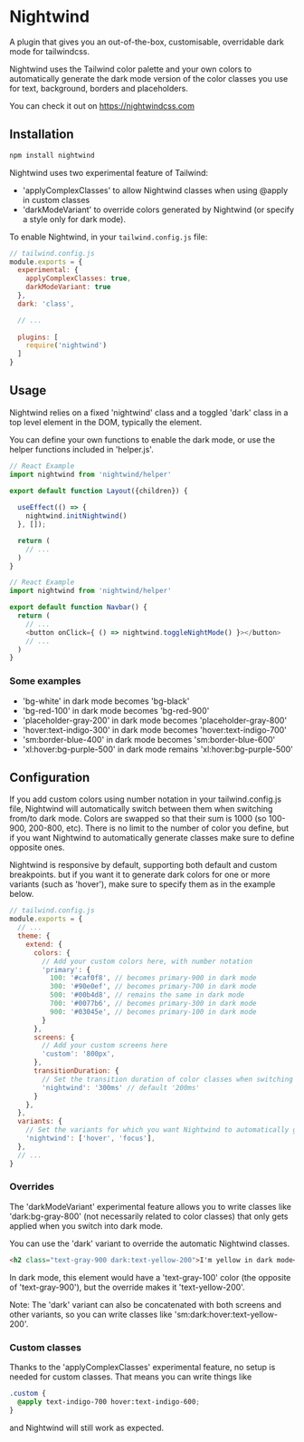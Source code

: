 # Nightwind

A plugin that gives you an out-of-the-box, customisable, overridable dark mode for tailwindcss.

Nightwind uses the Tailwind color palette and your own colors to automatically generate the dark mode version of the color classes you use for text, background, borders and placeholders.

You can check it out on https://nightwindcss.com

## Installation

```sh
npm install nightwind
```

Nightwind uses two experimental feature of Tailwind: 
- 'applyComplexClasses' to allow Nightwind classes when using @apply in custom classes
- 'darkModeVariant' to override colors generated by Nightwind (or specify a style only for dark mode).

To enable Nightwind, in your `tailwind.config.js` file:

```js
// tailwind.config.js
module.exports = {
  experimental: {
    applyComplexClasses: true,
    darkModeVariant: true
  },
  dark: 'class',

  // ...
  
  plugins: [
    require('nightwind')
  ]
}
```

## Usage

Nightwind relies on a fixed 'nightwind' class and a toggled 'dark' class in a top level element in the DOM, typically the <html> element.

You can define your own functions to enable the dark mode, or use the helper functions included in 'helper.js'.

```js
// React Example
import nightwind from 'nightwind/helper'

export default function Layout({children}) {
  
  useEffect(() => {
    nightwind.initNightwind()
  }, []);

  return (
    // ...
  )
}
```

```js
// React Example
import nightwind from 'nightwind/helper'

export default function Navbar() {
  return (
    // ...
    <button onClick={ () => nightwind.toggleNightMode() }></button>
    // ...
  )
}
```

### Some examples

- 'bg-white' in dark mode becomes 'bg-black'
- 'bg-red-100' in dark mode becomes 'bg-red-900'
- 'placeholder-gray-200' in dark mode becomes 'placeholder-gray-800'
- 'hover:text-indigo-300' in dark mode becomes 'hover:text-indigo-700'
- 'sm:border-blue-400' in dark mode becomes 'sm:border-blue-600'
- 'xl:hover:bg-purple-500' in dark mode remains 'xl:hover:bg-purple-500'

## Configuration

If you add custom colors using number notation in your tailwind.config.js file, Nightwind will automatically switch between them when switching from/to dark mode.
Colors are swapped so that their sum is 1000 (so 100-900, 200-800, etc). There is no limit to the number of color you define, but if you want Nightwind to automatically generate classes make sure to define opposite ones.

Nightwind is responsive by default, supporting both default and custom breakpoints. but if you want it to generate dark colors for one or more variants (such as 'hover'), make sure to specify them as in the example below.

```js
// tailwind.config.js
module.exports = {
  // ...
  theme: {
    extend: {
      colors: {
        // Add your custom colors here, with number notation
        'primary': {
          100: '#caf0f8', // becomes primary-900 in dark mode
          300: '#90e0ef', // becomes primary-700 in dark mode
          500: '#00b4d8', // remains the same in dark mode
          700: '#0077b6', // becomes primary-300 in dark mode
          900: '#03045e', // becomes primary-100 in dark mode
        }
      },
      screens: {
        // Add your custom screens here
        'custom': '800px',
      },
      transitionDuration: {
        // Set the transition duration of color classes when switching to/from dark mode
        'nightwind': '300ms' // default '200ms'
      }
    },
  },
  variants: {
    // Set the variants for which you want Nightwind to automatically generate dark classes
    'nightwind': ['hover', 'focus'],
  },
  // ...
}
```

### Overrides

The 'darkModeVariant' experimental feature allows you to write classes like 'dark:bg-gray-800' (not necessarily related to color classes) that only gets applied when you switch into dark mode.

You can use the 'dark' variant to override the automatic Nightwind classes.

```html
<h2 class="text-gray-900 dark:text-yellow-200">I'm yellow in dark mode</h2>
```

In dark mode, this element would have a 'text-gray-100' color (the opposite of 'text-gray-900'), but the override makes it 'text-yellow-200'.

Note: The 'dark' variant can also be concatenated with both screens and other variants, so you can write classes like 'sm:dark:hover:text-yellow-200'.

### Custom classes

Thanks to the 'applyComplexClasses' experimental feature, no setup is needed for custom classes. That means you can write things like

```css
.custom {
  @apply text-indigo-700 hover:text-indigo-600;
}
```

and Nightwind will still work as expected.